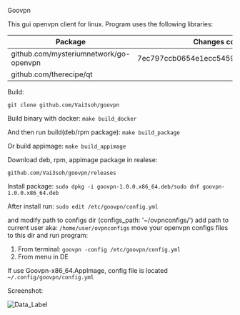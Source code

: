Goovpn

This gui openvpn client for linux.
Program uses the following libraries:

| Package                                   | Changes commits 
| ----------------------------------------- | ----------------------------------------
| github.com/mysteriumnetwork/go-openvpn    | 7ec797ccb0654e1ecc5459b1199471afcf2e9554
| github.com/therecipe/qt                   |

Build:

```git clone github.com/Vai3soh/goovpn```

Build binary with docker:
```make build_docker```

And then run build(deb/rpm package):
```make build_package```

Or build appimage:
```make build_appimage```

Download deb, rpm, appimage package in realese:

```github.com/Vai3soh/goovpn/releases```

Install package:
```sudo dpkg -i goovpn-1.0.0.x86_64.deb/sudo dnf goovpn-1.0.0.x86_64.deb```

After install run:
```sudo edit /etc/goovpn/config.yml```

and modify path to configs dir (configs_path: '~/ovpnconfigs/')
add path to current user aka: ```/home/user/ovpnconfigs```
move your openvpn configs files to this dir and run program:

1. From terminal: ```goovpn -config /etc/goovpn/config.yml```
2. From menu in DE 

If use Goovpn-x86_64.AppImage, config file is located ```~/.config/goovpn/config.yml```

Screenshot:


![Data_Label](https://raw.githubusercontent.com/Vai3soh/goovpn/master/goovpn_screen.png)


